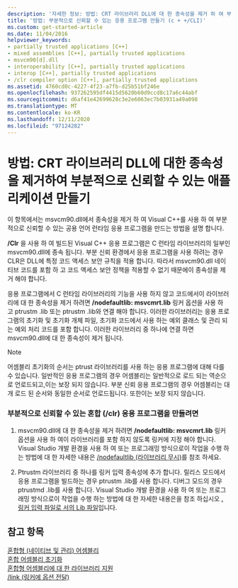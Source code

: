 ```yaml
---
description: '자세한 정보: 방법: CRT 라이브러리 DLL에 대 한 종속성을 제거 하 여 부분적으로 신뢰할 수 있는 응용 프로그램 만들기'
title: '방법: 부분적으로 신뢰할 수 있는 응용 프로그램 만들기 (c + +/CLI)'
ms.custom: get-started-article
ms.date: 11/04/2016
helpviewer_keywords:
- partially trusted applications [C++]
- mixed assemblies [C++], partially trusted applications
- msvcm90[d].dll
- interoperability [C++], partially trusted applications
- interop [C++], partially trusted applications
- /clr compiler option [C++], partially trusted applications
ms.assetid: 4760cd0c-4227-4f23-a7fb-d25b51bf246e
ms.openlocfilehash: 937262595df4415d5620b60d9ccd8c17a6c44abf
ms.sourcegitcommit: d6af41e42699628c3e2e6063ec7b03931a49a098
ms.translationtype: MT
ms.contentlocale: ko-KR
ms.lasthandoff: 12/11/2020
ms.locfileid: "97124282"
---
```

# <a name="how-to-create-a-partially-trusted-application-by-removing-dependency-on-the-crt-library-dll"></a>방법: CRT 라이브러리 DLL에 대한 종속성을 제거하여 부분적으로 신뢰할 수 있는 애플리케이션 만들기

이 항목에서는 msvcm90.dll에서 종속성을 제거 하 여 Visual C++를 사용 하 여 부분적으로 신뢰할 수 있는 공용 언어 런타임 응용 프로그램을 만드는 방법을 설명 합니다.

**/Clr** 을 사용 하 여 빌드된 Visual C++ 응용 프로그램은 C 런타임 라이브러리의 일부인 msvcm90.dll에 종속 됩니다. 부분 신뢰 환경에서 응용 프로그램을 사용 하려는 경우 CLR은 DLL에 특정 코드 액세스 보안 규칙을 적용 합니다. 따라서 msvcm90.dll 네이티브 코드를 포함 하 고 코드 액세스 보안 정책을 적용할 수 없기 때문에이 종속성을 제거 해야 합니다.

응용 프로그램에서 C 런타임 라이브러리의 기능을 사용 하지 않고 코드에서이 라이브러리에 대 한 종속성을 제거 하려면 **/nodefaultlib: msvcmrt.lib** 링커 옵션을 사용 하 고 ptrustm .lib 또는 ptrustm .lib와 연결 해야 합니다. 이러한 라이브러리는 응용 프로그램의 초기화 및 초기화 개체 파일, 초기화 코드에서 사용 하는 예외 클래스 및 관리 되는 예외 처리 코드를 포함 합니다. 이러한 라이브러리 중 하나에 연결 하면 msvcm90.dll에 대 한 종속성이 제거 됩니다.

> [!NOTE]
> 어셈블리 초기화의 순서는 ptrust 라이브러리를 사용 하는 응용 프로그램에 대해 다를 수 있습니다. 일반적인 응용 프로그램의 경우 어셈블리는 일반적으로 로드 되는 역순으로 언로드되고,이는 보장 되지 않습니다. 부분 신뢰 응용 프로그램의 경우 어셈블리는 대개 로드 된 순서와 동일한 순서로 언로드됩니다. 또한이는 보장 되지 않습니다.

### <a name="to-create-a-partially-trusted-mixed-clr-application"></a>부분적으로 신뢰할 수 있는 혼합 (/clr) 응용 프로그램을 만들려면

1. msvcm90.dll에 대 한 종속성을 제거 하려면 **/nodefaultlib: msvcmrt.lib** 링커 옵션을 사용 하 여이 라이브러리를 포함 하지 않도록 링커에 지정 해야 합니다. Visual Studio 개발 환경을 사용 하 여 또는 프로그래밍 방식으로이 작업을 수행 하는 방법에 대 한 자세한 내용은 [/nodefaultlib (라이브러리 무시)](../build/reference/nodefaultlib-ignore-libraries.md)를 참조 하세요.

1. Ptrustm 라이브러리 중 하나를 링커 입력 종속성에 추가 합니다. 릴리스 모드에서 응용 프로그램을 빌드하는 경우 ptrustm .lib를 사용 합니다. 디버그 모드의 경우 ptrustmd .lib를 사용 합니다. Visual Studio 개발 환경을 사용 하 여 또는 프로그래밍 방식으로이 작업을 수행 하는 방법에 대 한 자세한 내용은을 참조 하십시오 [. 링커 입력 파일로 서의 Lib 파일](../build/reference/dot-lib-files-as-linker-input.md)입니다.

## <a name="see-also"></a>참고 항목

[혼합형 (네이티브 및 관리) 어셈블리](../dotnet/mixed-native-and-managed-assemblies.md)<br/>
[혼합 어셈블리 초기화](../dotnet/initialization-of-mixed-assemblies.md)<br/>
[혼합형 어셈블리에 대 한 라이브러리 지원](../dotnet/library-support-for-mixed-assemblies.md)<br/>
[/link (링커에 옵션 전달)](../build/reference/link-pass-options-to-linker.md)
